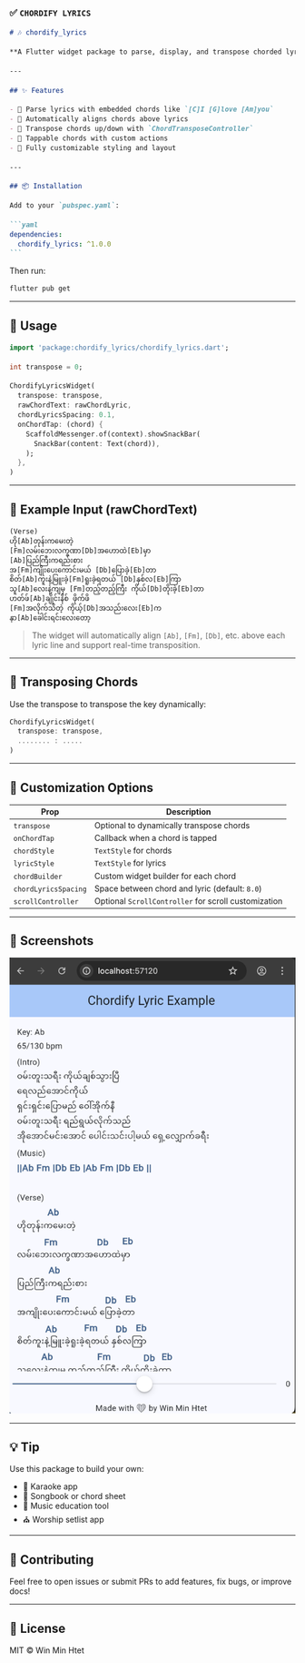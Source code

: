 ### ✅ `CHORDIFY LYRICS`

````md
# 🎶 chordify_lyrics

**A Flutter widget package to parse, display, and transpose chorded lyrics** — perfect for music, karaoke, chord sheet, and worship apps.

---

## ✨ Features

- 🎸 Parse lyrics with embedded chords like `[C]I [G]love [Am]you`
- 📐 Automatically aligns chords above lyrics
- 🔁 Transpose chords up/down with `ChordTransposeController`
- 🔘 Tappable chords with custom actions
- 🎨 Fully customizable styling and layout

---

## 📦 Installation

Add to your `pubspec.yaml`:

```yaml
dependencies:
  chordify_lyrics: ^1.0.0
```
````

Then run:

```bash
flutter pub get
```

---

## 🚀 Usage

```dart
import 'package:chordify_lyrics/chordify_lyrics.dart';

int transpose = 0;

ChordifyLyricsWidget(
  transpose: transpose,
  rawChordText: rawChordLyric,
  chordLyricsSpacing: 0.1,
  onChordTap: (chord) {
    ScaffoldMessenger.of(context).showSnackBar(
      SnackBar(content: Text(chord)),
    );
  },
)
```

---

## 🎼 Example Input (rawChordText)

```txt
(Verse)
ဟို[Ab]တုန်းကမေးတဲ့
[Fm]လမ်းဘေးလက္ခဏာ[Db]အဟောထဲ[Eb]မှာ
[Ab]ပြည်ကြီးကရည်းစား
အ[Fm]ကျိုးပေးကောင်းမယ် [Db]ပြောခဲ့[Eb]တာ
စိတ်[Ab]ကူးနဲ့မြူးခဲ့[Fm]ရူးခဲ့ရတယ် [Db]နှစ်လ[Eb]ကြာ
သူ[Ab]လေးနဲ့ကျမှ [Fm]တည့်တည့်ကြီး ကိုယ်[Db]တိုးခဲ့[Eb]တာ
ဟတ်ဖ်[Ab]ချိုင်းနိစ် ဖိုက်ဖိ
[Fm]အလိုက်သိတဲ့ ကိုယ့်[Db]အသည်းလေး[Eb]က
နှာ[Ab]ခေါင်းရင်းလေးတော့
```

> The widget will automatically align `[Ab]`, `[Fm]`, `[Db]`, etc. above each lyric line and support real-time transposition.

---

## 🔁 Transposing Chords

Use the transpose to transpose the key dynamically:

```dart
ChordifyLyricsWidget(
  transpose: transpose,
  ........ : .....
)
```

---

## 🎨 Customization Options

| Prop                 | Description                                          |
| -------------------- | ---------------------------------------------------- |
| `transpose`          | Optional to dynamically transpose chords             |
| `onChordTap`         | Callback when a chord is tapped                      |
| `chordStyle`         | `TextStyle` for chords                               |
| `lyricStyle`         | `TextStyle` for lyrics                               |
| `chordBuilder`       | Custom widget builder for each chord                 |
| `chordLyricsSpacing` | Space between chord and lyric (default: `8.0`)       |
| `scrollController`   | Optional `ScrollController` for scroll customization |

---

## 📸 Screenshots

![ChordifyLyrics Preview](screenshots/preview.png)

---

## 💡 Tip

Use this package to build your own:

- 🎤 Karaoke app
- 📖 Songbook or chord sheet
- 🎹 Music education tool
- ⛪ Worship setlist app

---

## 🙌 Contributing

Feel free to open issues or submit PRs to add features, fix bugs, or improve docs!

---

## 📄 License

MIT © Win Min Htet
